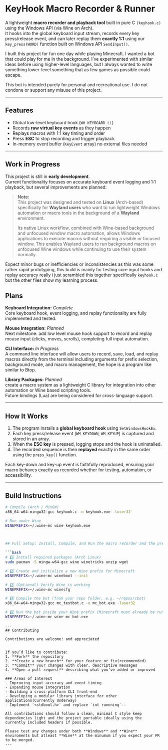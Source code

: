 # KeyHook Macro Recorder & Runner

A lightweight **macro recorder and playback tool** built in pure C `(keyhook.c)` using the Windows API (via Wine on Arch).  
It hooks into the global keyboard input stream, records every key press/release event, and can later replay them **exactly 1:1** using our `key_press(WORD)` function built on Windows API `SendInput()`.

I built this project for fun one day while playing Minecraft. I wanted a bot that could play for me in the background. I’ve experimented with similar ideas before using higher-level languages, but I always wanted to write something lower-level something that as few games as possible could escape.

This bot is intended purely for personal and recreational use. I do not condone or support any misuse of this project.


---

## Features

- Global low-level keyboard hook (`WH_KEYBOARD_LL`)
- Records **raw virtual key events** as they happen  
- Replays macros with 1:1 key timing and order  
- Press **ESC** to stop recording and trigger playback  
- In-memory event buffer (`KeyEvent` array) no external files needed  

---

##  Work in Progress

This project is still in **early development**.  
Current functionality focuses on accurate keyboard event logging and 1:1 playback, but several improvements are planned:

> **Note:**  
> This project was designed and tested on **Linux** (Arch-based) specifically for **Wayland users** who want to run lightweight Windows automation or macro tools in the background of a **Wayland** environment.  
>  
> Its native Linux workflow, combined with Wine-based background and unfocused window macro automation, allows Windows applications to execute macros without requiring a visible or focused window.
This enables Wayland users to run background macros on unfocused Wine windows while continuing to use their system normally.

Expect minor bugs or inefficiencies or inconsistencies as this was some rather rapid prototyping, this build is mainly for testing core input hooks and replay accuracy really i just scrambled this together specifically `keyhook.c` but the other files show my learning process.

## Plans

**Keyboard Integration:**  *Complete*  
Core keyboard hook, event logging, and replay functionality are fully implemented and tested.

**Mouse Integration:**  *Planned*  
Next milestone: add low level mouse hook support to record and replay mouse input (clicks, moves, scrolls), completing full input automation.

**CLI Interface:**  *In Progress*  
A command line interface will allow users to record, save, load, and replay macros directly from the terminal including arguments for prefix selection, background mode, and macro management, the hope is a program like similar to Btop.

**Library Packages:**  *Planned*  
create a macro system as a lightweight C library for integration into other automation or Wine based scripting tools.  
Future bindings (Lua) are being considered for cross-language support.

---

## How It Works

1. The program installs a **global keyboard hook** using `SetWindowsHookEx`.  
2. Each key press/release event (`WM_KEYDOWN`, `WM_KEYUP`) is captured and stored in an array.  
3. When the **ESC key** is pressed, logging stops and the hook is uninstalled.  
4. The recorded sequence is then **replayed** exactly in the same order using the `press_key()` function.  

Each key-down and key-up event is faithfully reproduced, ensuring your macro behaves exactly as recorded whether for testing, automation, or accessibility.

---

## Build Instructions

```bash
# Compile (Arch / MinGW)
x86_64-w64-mingw32-gcc keyhook.c -o keyhook.exe -luser32

# Run under Wine
WINEPREFIX=~/.wine-mc wine keyhook.exe

 

## Full Setup: Install, Compile, and Run the macro recorder and the press esc and let the bot do its work.

```bash
# 1️⃣ Install required packages (Arch Linux)
sudo pacman -S mingw-w64-gcc wine winetricks unzip wget

# 2️⃣ Create and initialize a new Wine prefix for Minecraft
WINEPREFIX=~/.wine-mc wineboot --init

# 3️⃣ (Optional) Verify Wine is working
WINEPREFIX=~/.wine-mc winecfg

# 4️⃣ Compile the bot (from your repo folder, e.g. ~/repos/cbot)
x86_64-w64-mingw32-gcc mc_testbot.c -o mc_bot.exe -luser32

# 5️⃣ Run the bot inside your Wine prefix (Minecraft must already be running)
WINEPREFIX=~/.wine-mc wine mc_bot.exe

```
```
---
## Contributing

Contributions are welcome! and appreciated  


If you’d like to contribute:
1. **Fork** the repository  
2. **Create a new branch** for your feature or fix(recommended)  
3. **Commit** your changes with clear, descriptive messages  
4. **Open a pull request** describing what you’ve added or improved  

### Areas of Interest
- Improving input accuracy and event timing  
- Expanding mouse integration  
- Building a cross-platform CLI front-end  
- Developing a modular library interface for other applications(Currently Underway)  
- Implement `<stdbool.h>` and replace `int runnning`--

All contributions should follow a clean, minimal C style keep dependencies light and the project portable ideally using the currently included headers if possible.  

Please test any changes under both **Windows** and **Wine** enviroments but atleast **Wine** at the minumum if you expect your PR to be merged.
---
